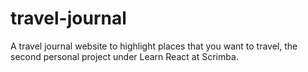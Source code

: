 # travel-journal
A travel journal website to highlight places that you want to travel, the second personal project under Learn React at Scrimba.
